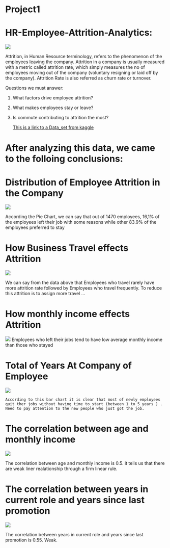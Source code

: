 # Project1

# HR-Employee-Attrition-Analytics:

![](images/HR.jpg)

Attrition, in Human Resource terminology, refers to the phenomenon of the employees leaving the company. Attrition in a company is usually measured with a metric called attrition rate, which simply measures the no of employees moving out of the company (voluntary resigning or laid off by the company). Attrition Rate is also referred as churn rate or turnover.

Questions we must answer: 
1. What factors drive employee attrition?
2. What makes employees stay or  leave?
3. Is commute contributing to attrition the most?

   [This is a link to a  Data_set from kaggle](https://www.kaggle.com/datasets/rishikeshkonapure/hr-analytics-prediction?)


#   After analyzing this data, we came to the folloing conclusions: 


#  Distribution of Employee Attrition in the Company

   ![](images/fig1.png)

According the Pie Chart, we can say that out of 1470 employees, 16,1% of the employees left their job with some reasons while other 83.9% of the employees preferred to stay 


 # How Business Travel effects Attrition
   ![](images/fig2.png)

We can say from the data above that Employees who travel rarely have more attrition rate followed by Employees who travel frequently. To reduce this attrition is to assign more travel ...

 
 # How monthly income effects Attrition
   ![](images/fig4.png)
Employees who left their jobs tend to have low average monthly income than those who stayed


 # Total of Years At Company of Employee
   ![](images/fig6.png)
    
    According to this bar chart it is clear that most of newly employees quit ther jobs without having time to start (between 1 to 5 years ) . 
    Need to pay attention to the new people who just got the job.    

 # The correlation between age and monthly income
   ![](images/fig5.png)

   The correlation between age and monthly income is 0.5. it tells us that there are weak liner realationship through a firm linear rule.
   
 # The correlation between years in current role and years since last promotion
   ![](images/fig7.png)
   
   The correlation between years in current role and years since last promotion is 0.55. Weak.

 

